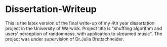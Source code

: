 # Dissertation-Writeup
This is the latex version of the final write-up of my 4th year dissertation project in the University of Warwick.
Project title is "shuffling algorithm and users' perception of randomness, with application to streamed music".
The project was under supervision of Dr.Julia Brettschneider.
